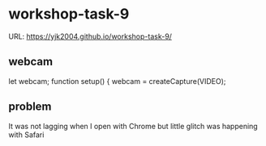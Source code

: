 # workshop-task-9

URL: https://yjk2004.github.io/workshop-task-9/

## webcam
let webcam;
function setup() {
webcam = createCapture(VIDEO);

## problem
It was not lagging when I open with Chrome but little glitch was happening with Safari
